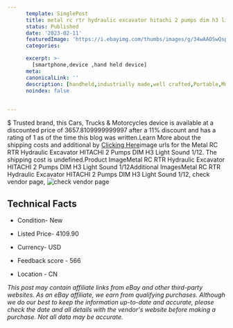 ```yaml
---
      template: SinglePost
      title: metal rc rtr hydraulic excavator hitachi 2 pumps dim h3 light sound 1 12
      status: Published
      date: '2023-02-11'
      featuredImage: 'https://i.ebayimg.com/thumbs/images/g/34wAAOSwQspjl9Mr/s-l225.jpg'
      categories: 

      excerpt: >-
        [smartphone,device ,hand held device]
      meta:
      canonicalLink: ''
      description: [handheld,industrially made,well crafted,Portable,Mobile,Compact,Convenient,Lightweight,Maneuverable,Man-portable,Miniature,Carriable,Hand-held,Light,Holdable,Transportable,Mobile device,Pocket-sized,On-the-go,Wireless,Cordless,Compact size,Convenient size, smartphone,device ,hand held device]
      noindex: false

        
---
```

$
    Trusted brand, this Cars, Trucks & Motorcycles device is available at a discounted price of 3657.8109999999997 after a 11% discount and has a rating of 1 as of the time this blog was written.Learn More about the shipping costs and additional by [Clicking Here](https://www.ebay.com/itm/275569002809?hash=item4029314939%3Ag%3A34wAAOSwQspjl9Mr&mkevt=1&mkcid=1&mkrid=711-53200-19255-0&campid=%253CePNCampaignId%253E&customid=%253CreferenceId%253E&toolid=10049)image urls for the Metal RC RTR Hydraulic Excavator HITACHI 2 Pumps DIM H3 Light Sound 1/12. The shipping cost is undefined.Product ImageMetal RC RTR Hydraulic Excavator HITACHI 2 Pumps DIM H3 Light Sound 1/12Additional ImagesMetal RC RTR Hydraulic Excavator HITACHI 2 Pumps DIM H3 Light Sound 1/12, check vendor page, ![check vendor page](https://origin-galleryplus.ebayimg.com/ws/web/275569002809_2_0_1/225x225.jpg,https://origin-galleryplus.ebayimg.com/ws/web/275569002809_3_0_1/225x225.jpg,https://origin-galleryplus.ebayimg.com/ws/web/275569002809_4_0_1/225x225.jpg,https://origin-galleryplus.ebayimg.com/ws/web/275569002809_5_0_1/225x225.jpg,https://origin-galleryplus.ebayimg.com/ws/web/275569002809_6_0_1/225x225.jpg,https://origin-galleryplus.ebayimg.com/ws/web/275569002809_7_0_1/225x225.jpg,https://origin-galleryplus.ebayimg.com/ws/web/275569002809_8_0_1/225x225.jpg,https://origin-galleryplus.ebayimg.com/ws/web/275569002809_9_0_1/225x225.jpg,https://origin-galleryplus.ebayimg.com/ws/web/275569002809_10_0_1/225x225.jpg,https://origin-galleryplus.ebayimg.com/ws/web/275569002809_11_0_1/225x225.jpg,https://origin-galleryplus.ebayimg.com/ws/web/275569002809_12_0_1/225x225.jpg)
    
    

 ## Technical Facts 



     
      

 - Condition- New 


      

 - Listed Price- 4109.90 


      

 - Currency- USD 


      

 - Feedback score - 566 


      

 - Location - CN 


      
      

 *_This post may contain affiliate links from eBay and other third-party websites. As an eBay affiliate, we earn from qualifying purchases. Although we do our best to keep the information up-to-date and accurate, please check the date and all details with the vendor's website before making a purchase. Not all data may be accurate._*



    
    
    
    
    